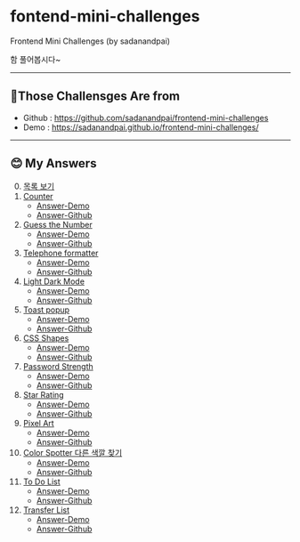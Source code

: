 # fontend-mini-challenges
Frontend Mini Challenges (by sadanandpai)

함 풀어봅시다~

-----------------------

## 📌Those Challensges Are from 
* Github : https://github.com/sadanandpai/frontend-mini-challenges
* Demo : https://sadanandpai.github.io/frontend-mini-challenges/

----------------------------
## 😊 My Answers
0. [목록 보기](https://ohikmyeong.github.io/frontend-mini-challenges)
1. [Counter](https://ohikmyeong.github.io/frontend-mini-challenges/counter)
    * [Answer-Demo](https://sadanandpai.github.io/frontend-mini-challenges/src/mc/counter/)
    * [Answer-Github](https://github.com/sadanandpai/frontend-mini-challenges/tree/main/src/mc/counter)
1. [Guess the Number](https://ohikmyeong.github.io/frontend-mini-challenges/guess-the-number)
    * [Answer-Demo](https://sadanandpai.github.io/frontend-mini-challenges/src/mc/guess-the-number/)
    * [Answer-Github](https://github.com/sadanandpai/frontend-mini-challenges/tree/main/src/mc/guess-the-number)
1. [Telephone formatter](https://ohikmyeong.github.io/frontend-mini-challenges/telephone-formatter)
    * [Answer-Demo](https://sadanandpai.github.io/frontend-mini-challenges/src/mc/telephone-formatter/)
    * [Answer-Github](https://github.com/sadanandpai/frontend-mini-challenges/tree/main/src/mc/telephone-formatter)
1. [Light Dark Mode](https://ohikmyeong.github.io/frontend-mini-challenges/light-dark-mode)
    * [Answer-Demo](https://sadanandpai.github.io/frontend-mini-challenges/src/mc/light-dark-mode/)
    * [Answer-Github](https://github.com/sadanandpai/frontend-mini-challenges/tree/main/src/mc/light-dark-mode)
1. [Toast popup](https://ohikmyeong.github.io/frontend-mini-challenges/toast-popup)
    * [Answer-Demo](https://sadanandpai.github.io/frontend-mini-challenges/src/mc/toast-popup/)
    * [Answer-Github](https://github.com/sadanandpai/frontend-mini-challenges/tree/main/src/mc/toast-popup)
1. [CSS Shapes](https://ohikmyeong.github.io/frontend-mini-challenges/css-shapes)
    * [Answer-Demo](https://sadanandpai.github.io/frontend-mini-challenges/src/mc/css-shapes/)
    * [Answer-Github](https://github.com/sadanandpai/frontend-mini-challenges/tree/main/src/mc/css-shapes)
1. [Password Strength](https://ohikmyeong.github.io/frontend-mini-challenges/password-strength)
    * [Answer-Demo](https://sadanandpai.github.io/frontend-mini-challenges/src/mc/password-strength/)
    * [Answer-Github](https://github.com/sadanandpai/frontend-mini-challenges/tree/main/src/mc/password-strength)
1. [Star Rating](https://ohikmyeong.github.io/frontend-mini-challenges/star-rating)
    * [Answer-Demo](https://sadanandpai.github.io/frontend-mini-challenges/src/mc/star-rating/)
    * [Answer-Github](https://github.com/sadanandpai/frontend-mini-challenges/tree/main/src/mc/star-rating)
1. [Pixel Art](https://ohikmyeong.github.io/frontend-mini-challenges/pixel-art/)
    * [Answer-Demo](https://sadanandpai.github.io/frontend-mini-challenges/src/mc/pixel-art//)
    * [Answer-Github](https://github.com/sadanandpai/frontend-mini-challenges/tree/main/src/mc/pixel-art/)
1. [Color Spotter 다른 색깔 찾기](https://ohikmyeong.github.io/frontend-mini-challenges/color-spotter/)
    * [Answer-Demo](https://sadanandpai.github.io/frontend-mini-challenges/src/mc/color-spotter/)
    * [Answer-Github](https://github.com/sadanandpai/frontend-mini-challenges/tree/main/src/mc/color-spotter/)
1. [To Do List](https://ohikmyeong.github.io/frontend-mini-challenges/todo-list/)
    * [Answer-Demo](https://sadanandpai.github.io/frontend-mini-challenges/src/mc/todo-list/)
    * [Answer-Github](https://github.com/sadanandpai/frontend-mini-challenges/tree/main/src/mc/todo-list/)
1. [Transfer List](https://ohikmyeong.github.io/frontend-mini-challenges/transfer-list/)
    * [Answer-Demo](https://sadanandpai.github.io/frontend-mini-challenges/src/mc/transfer-list/)
    * [Answer-Github](https://github.com/sadanandpai/frontend-mini-challenges/tree/main/src/mc/transfer-list/)